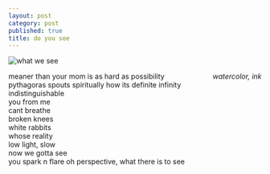 ```yaml
---
layout: post
category: post
published: true
title: do you see
---
```

![what we see]({{site.baseurl}}/media/what-we-see.jpeg)
<!--more-->
<span class='date' style='float:right;'>*watercolor, ink*</span>  
  
  
meaner than your mom is as hard as possibility  
pythagoras spouts spiritually 
how its definite infinity  
indistinguishable  
you from me  
cant breathe  
broken knees  
white rabbits  
whose reality  
low light, slow  
now we gotta see  
you spark n flare oh
perspective, what there is to see  
